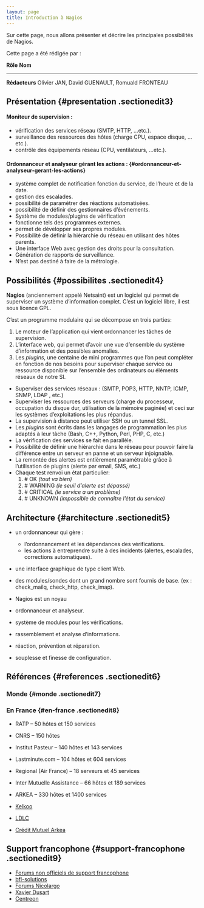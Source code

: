 ```yaml
---
layout: page
title: Introduction à Nagios
---
```


Sur cette page, nous allons présenter et décrire les principales
possibilités de Nagios.

Cette page a été rédigée par :

  **Rôle**         **Nom**
  ---------------- -----------------------------------------------
  **Rédacteurs**   Olivier JAN, David GUENAULT, Romuald FRONTEAU

Présentation {#presentation .sectionedit3}
------------

#### Moniteur de supervision :

-   vérification des services réseau (SMTP, HTTP, …etc.).
-   surveillance des ressources des hôtes (charge CPU, espace disque,
    …etc.).
-   contrôle des équipements réseau (CPU, ventilateurs, …etc.).

#### Ordonnanceur et analyseur gérant les actions : {#ordonnanceur-et-analyseur-gerant-les-actions}

-   système complet de notification fonction du service, de l’heure et
    de la date.
-   gestion des escalades.
-   possibilité de paramétrer des réactions automatisées.
-   possibilité de définir des gestionnaires d’événements.
-   Système de modules/plugins de vérification
-   fonctionne tels des programmes externes.
-   permet de développer ses propres modules.
-   Possibilité de définir la hiérarchie du réseau en utilisant des
    hôtes parents.
-   Une interface Web avec gestion des droits pour la consultation.
-   Génération de rapports de surveillance.
-   N’est pas destiné à faire de la métrologie.

Possibilités {#possibilites .sectionedit4}
------------

**Nagios** (anciennement appelé Netsaint) est un logiciel qui permet de
superviser un système d’information complet. C’est un logiciel libre, il
est sous licence GPL.

C’est un programme modulaire qui se décompose en trois parties:

1.  Le moteur de l’application qui vient ordonnancer les tâches de
    supervision.
2.  L’interface web, qui permet d’avoir une vue d’ensemble du système
    d’information et des possibles anomalies.
3.  Les *plugins*, une centaine de mini programmes que l’on peut
    compléter en fonction de nos besoins pour superviser chaque service
    ou ressource disponible sur l’ensemble des ordinateurs ou éléments
    réseaux de notre SI.

-   Superviser des services réseaux : (SMTP, POP3, HTTP, NNTP, ICMP,
    SNMP, LDAP , etc.)
-   Superviser les ressources des serveurs (charge du processeur,
    occupation du disque dur, utilisation de la mémoire paginée) et ceci
    sur les systèmes d’exploitations les plus répandus.
-   La supervision à distance peut utiliser SSH ou un tunnel SSL.
-   Les *plugins* sont écrits dans les langages de programmation les
    plus adaptés à leur tâche (Bash, C++, Python, Perl, PHP, C, etc.)
-   La vérification des services se fait en parallèle.
-   Possibilité de définir une hiérarchie dans le réseau pour pouvoir
    faire la différence entre un serveur en panne et un serveur
    injoignable.
-   La remontée des alertes est entièrement paramétrable grâce à
    l’utilisation de plugins (alerte par email, SMS, etc.)
-   Chaque test renvoi un état particulier:
    1.  \# OK *(tout va bien)*
    2.  \# WARNING *(le seuil d’alerte est dépassé)*
    3.  \# CRITICAL *(le service a un problème)*
    4.  \# UNKNOWN *(impossible de connaître l’état du service)*

Architecture {#architecture .sectionedit5}
------------

-   un ordonnanceur qui gère :
    -   l’ordonnancement et les dépendances des vérifications.
    -   les actions à entreprendre suite à des incidents (alertes,
        escalades, corrections automatiques).

-   une interface graphique de type client Web.
-   des modules/sondes dont un grand nombre sont fournis de base. (ex :
    check\_mailq, check\_http, check\_imap).
-   Nagios est un noyau
-   ordonnanceur et analyseur.
-   système de modules pour les vérifications.
-   rassemblement et analyse d’informations.
-   réaction, prévention et réparation.
-   souplesse et finesse de configuration.

Références {#references .sectionedit6}
----------

### Monde {#monde .sectionedit7}

### En France {#en-france .sectionedit8}

-   RATP – 50 hôtes et 150 services
-   CNRS – 150 hôtes
-   Institut Pasteur – 140 hôtes et 143 services
-   Lastminute.com – 104 hôtes et 604 services
-   Regional (Air France) – 18 serveurs et 45 services
-   Inter Mutuelle Assistance – 66 hôtes et 189 services
-   ARKEA – 330 hôtes et 1400 services
-   [Kelkoo](http://www.journaldunet.com/solutions/systemes-reseaux/interview/alain-delafosse-dt-kelkoo-urbaniser-pour-eviter-d-avoir-une-grosse-plateforme-statique.shtml "http://www.journaldunet.com/solutions/systemes-reseaux/interview/alain-delafosse-dt-kelkoo-urbaniser-pour-eviter-d-avoir-une-grosse-plateforme-statique.shtml")

-   [LDLC](http://www.journaldunet.com/solutions/systemes-reseaux/interview/denis-mennesson-ldlc-avec-l-informatique-verte-les-constructeurs-adoptent-un-discours-en-contradiction-avec-leur-pratique-commerciale.shtml "http://www.journaldunet.com/solutions/systemes-reseaux/interview/denis-mennesson-ldlc-avec-l-informatique-verte-les-constructeurs-adoptent-un-discours-en-contradiction-avec-leur-pratique-commerciale.shtml")
-   [Crédit Mutuel
    Arkea](http://www.lemondeinformatique.fr/actualites/lire-le-credit-mutel-arkea-ameliore-ses-outils-de-supervision-metiers-29596.html "http://www.lemondeinformatique.fr/actualites/lire-le-credit-mutel-arkea-ameliore-ses-outils-de-supervision-metiers-29596.html")

Support francophone {#support-francophone .sectionedit9}
-------------------

-   [Forums non officiels de support
    francophone](http://forums.monitoring-fr.org/ "http://forums.monitoring-fr.org/")
-   [bfl-solutions](http://forums.bfl-solutions.eu/ "http://forums.bfl-solutions.eu/")
-   [Forums
    Nicolargo](http://blog.nicolargo.com/ "http://blog.nicolargo.com/")
-   [Xavier
    Dusart](http://xavier.dusart.free.fr/forums "http://xavier.dusart.free.fr/forums")
-   [Centreon](http://forum.centreon.com/ "http://forum.centreon.com/")